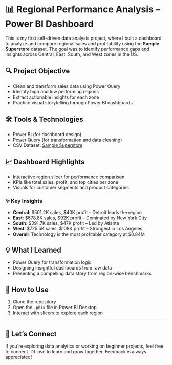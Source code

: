 # 📊 Regional Performance Analysis – Power BI Dashboard

This is my first self-driven data analysis project, where I built a dashboard to analyze and compare regional sales and profitability using the **Sample Superstore** dataset. The goal was to identify performance gaps and insights across Central, East, South, and West zones in the US.

## 🔍 Project Objective

- Clean and transform sales data using Power Query
- Identify high and low performing regions
- Extract actionable insights for each zone
- Practice visual storytelling through Power BI dashboards

## 🛠 Tools & Technologies

- Power BI (for dashboard design)
- Power Query (for transformation and data cleaning)
- CSV Dataset: [Sample Superstore](https://www.kaggle.com/datasets/vivek468/superstore-dataset-final)

## 📈 Dashboard Highlights

- Interactive region slicer for performance comparison
- KPIs like total sales, profit, and top cities per zone
- Visuals for customer segments and product categories

### ✨ Key Insights

- **Central**: $501.2K sales, $40K profit – Detroit leads the region
- **East**: $678.8K sales, $92K profit – Dominated by New York City
- **South**: $391.7K sales, $47K profit – Led by Atlanta
- **West**: $725.5K sales, $108K profit – Strongest in Los Angeles
- **Overall**: Technology is the most profitable category at $0.84M

## 💡 What I Learned

- Power Query for transformation logic
- Designing insightful dashboards from raw data
- Presenting a compelling data story from region-wise benchmarks

## 🔗 How to Use

1. Clone the repository
2. Open the `.pbix` file in Power BI Desktop
3. Interact with slicers to explore each region

---

## 🤝 Let’s Connect

If you're exploring data analytics or working on beginner projects, feel free to connect. I’d love to learn and grow together. Feedback is always appreciated!
